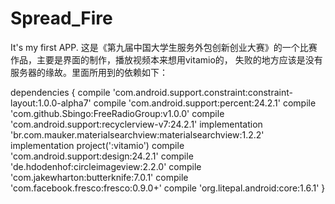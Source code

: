 # Spread_Fire
It's my first APP.
这是《第九届中国大学生服务外包创新创业大赛》的一个比赛作品，主要是界面的制作，播放视频本来想用vitamio的，
失败的地方应该是没有服务器的缘故。里面所用到的依赖如下：

dependencies {
			compile 'com.android.support.constraint:constraint-layout:1.0.0-alpha7'
      compile 'com.android.support:percent:24.2.1'
      compile 'com.github.Sbingo:FreeRadioGroup:v1.0.0'
      compile 'com.android.support:recyclerview-v7:24.2.1'
      implementation 'br.com.mauker.materialsearchview:materialsearchview:1.2.2'
      implementation project(':vitamio')
      compile 'com.android.support:design:24.2.1'
      compile 'de.hdodenhof:circleimageview:2.2.0'
      compile 'com.jakewharton:butterknife:7.0.1'
      compile 'com.facebook.fresco:fresco:0.9.0+'
      compile 'org.litepal.android:core:1.6.1'
}
